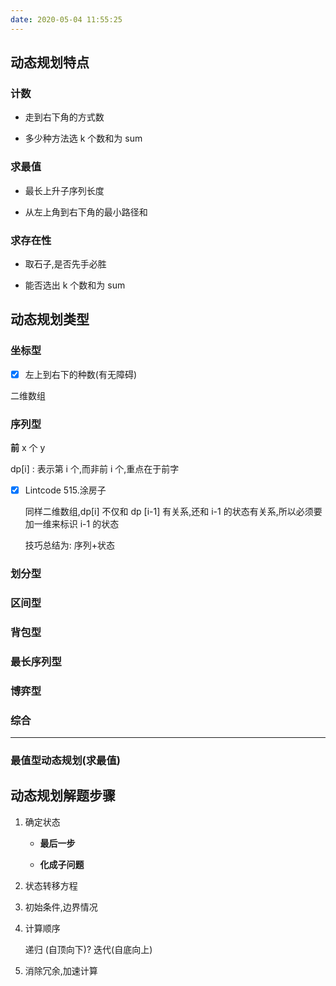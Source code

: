 ```yaml
---
date: 2020-05-04 11:55:25
---
```

## 动态规划特点

### 计数

- 走到右下角的方式数

- 多少种方法选 k 个数和为 sum

### 求最值

- 最长上升子序列长度

- 从左上角到右下角的最小路径和

### 求存在性

- 取石子,是否先手必胜

- 能否选出 k 个数和为 sum

## 动态规划类型

### 坐标型

- [x] 左上到右下的种数(有无障碍)

二维数组

### 序列型

**前** x 个 y

dp[i] : 表示第 i 个,而非前 i 个,重点在于前字

- [x] Lintcode 515.涂房子

    同样二维数组,dp[i] 不仅和 dp [i-1] 有关系,还和 i-1 的状态有关系,所以必须要加一维来标识 i-1 的状态

    技巧总结为: 序列+状态

### 划分型

### 区间型

### 背包型

### 最长序列型

### 博弈型

### 综合

--- 

### 最值型动态规划(求最值)

## 动态规划解题步骤

1. 确定状态

    - **最后一步**

    - **化成子问题**

1. 状态转移方程

1. 初始条件,边界情况

1. 计算顺序

    递归 (自顶向下)? 迭代(自底向上)

1. 消除冗余,加速计算
